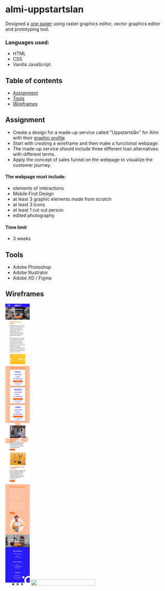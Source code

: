 # almi-uppstartslan
Designed a [one pager](https://uppstartslan-raymond-lam.netlify.app/) using raster graphics editor, vector graphics editor and prototyping tool.
### Languages used:
- HTML
- CSS
- Vanilla JavaScript


## Table of contents
* [Assignment](#assignment)
* [Tools](#tools)
* [Wireframes](#wireframes)

## Assignment

- Create a design for a made-up service called "Uppstartslån" for Almi with their [graphic profile](https://www.almi.se/om-almi/press/grafisk-profil/).
- Start with creating a wireframe and then make a functional webpage.
- The made-up service should include three different loan alternatives with different terms.
- Apply the concept of sales funnel on the webpage to visualize the customer journey.

#### The webpage must include:
- elements of interactions
- Mobile First Design
- at least 3 graphic elements made from scratch
- at least 3 icons
- at least 1 cut out person 
- edited photography

#### Time limit
- 3 weeks

## Tools

- Adobe Photoshop
- Adobe Illustrator
- Adobe XD / Figma

## Wireframes

<div>
<img src="https://github.com/R4YLx/almi-uppstartslan/blob/main/assets/images/almi-wireframe-mobile.png" width=15% height=15% style="display: inline;">
<img src="https://github.com/R4YLx/almi-uppstartslan/blob/main/assets/images/almi-wireframe-web.png" width=63% height=63% style="display: inline;">
</div>
